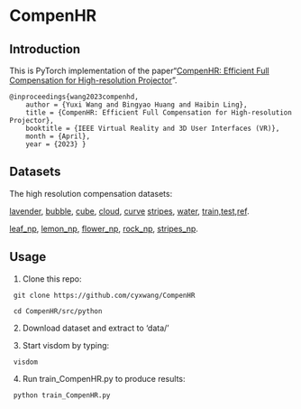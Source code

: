 # CompenHR
## Introduction
This is PyTorch implementation of the paper“[CompenHR: Efficient Full Compensation for High-resolution Projector](http://arxiv.org/abs/2311.13409)”.

    @inproceedings{wang2023compenhd,
        author = {Yuxi Wang and Bingyao Huang and Haibin Ling},
        title = {CompenHR: Efficient Full Compensation for High-resolution Projector},
        booktitle = {IEEE Virtual Reality and 3D User Interfaces (VR)},
        month = {April},
        year = {2023} }
        
## Datasets
The high resolution compensation datasets:

[lavender](https://drive.google.com/file/d/1QA-vllN2RwV_bZOtBV7wYyG4CGyDwmpn/view?usp=sharing), 
[bubble](https://drive.google.com/file/d/1zWalGpOGz2vzsYz1njHBGyiewiMh3Por/view?usp=sharing), 
[cube](https://drive.google.com/file/d/1um2sTthxT-3h1UNgfuoi3zpx93XrtgV4/view?usp=sharing), 
[cloud](https://drive.google.com/file/d/1eBVzFfYCo2KotwvXL0TrmZeZBfN0-rcu/view?usp=drive_link),
[curve](https://pan.baidu.com/s/1gLd9oCL40OvHoVsu3awfqA?pwd=7was,https://pan.baidu.com/s/1nAvFh-p0Yf-M4-KHbTwkjw?pwd=7was,https://pan.baidu.com/s/1ykz3mm1K8U7wXvMImntBng?pwd=7was) 
[stripes](https://drive.google.com/file/d/15g3UJKamldpWxdGupxUsqPuVMuIPZeAd/view?usp=sharing),
[water](https://drive.google.com/file/d/1b1BgHos_Vz6ieq2YFXEySgqljL1o9IyO/view?usp=sharing), 
[train,test,ref](https://drive.google.com/file/d/1ZBuVkH3XiBOOB4xZ_9I93SJEc4Q_Aufq/view?usp=sharing).

[leaf_np](https://drive.google.com/file/d/1fE1R4OtfrgXrdVBsjWC4PGAWc16o9hc-/view?usp=drive_link),
[lemon_np](https://drive.google.com/file/d/1dV-ZQ5xIsCdDgdLndgxGQhFvhVWrgpCe/view?usp=sharing), 
[flower_np](https://drive.google.com/file/d/1MW2PizScA_nbvGM8pMlYs9q1G9cZ-q7f/view?usp=drive_link),
[rock_np](https://drive.google.com/file/d/1xS5LTsmD0L_le7mx1yb8OLkbq12rVF_q/view?usp=sharing), 
[stripes_np](https://drive.google.com/file/d/1NgLxoLbS2jYuQ9SnSOVLzfZ-byQceQ98/view?usp=sharing).


## Usage
   1. Clone this repo:
  
     git clone https://github.com/cyxwang/CompenHR
     
     cd CompenHR/src/python

   2. Download dataset and extract to ‘data/’
     
   3. Start visdom by typing:
      
     visdom

   4. Run train_CompenHR.py to produce results:
      
     python train_CompenHR.py

